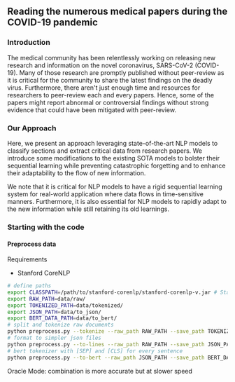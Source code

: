
## Reading the numerous medical papers during the COVID-19 pandemic

### Introduction

The medical community has been relentlessly working on releasing new research and information on the novel coronavirus, SARS-CoV-2 (COVID-19). Many of those research are promptly published without peer-review as it is critical for the community to share the latest findings on the deadly virus. Furthermore, there aren't just enough time and resources for researchers to peer-review each and every papers. Hence, some of the papers might report abnormal or controversial findings without strong evidence that could have been mitigated with peer-review.

### Our Approach

Here, we present an approach leveraging state-of-the-art NLP models to classify sections and extract critical data from research papers. We introduce some modifications to the existing SOTA models to bolster their sequential learning while preventing catastrophic forgetting and to enhance their adaptability to the flow of new information.

We note that it is critical for NLP models to have a rigid sequential learning system for real-world application where data flows in time-sensitive manners. Furthermore, it is also essential for NLP models to rapidly adapt to the new information while still retaining its old learnings.

### Starting with the code

#### Preprocess data
Requirements
- Stanford CoreNLP

```bash
# define paths
export CLASSPATH=/path/to/stanford-corenlp/stanford-corenlp-v.jar # Stanford CoreNLP jar
export RAW_PATH=data/raw/
export TOKENIZED_PATH=data/tokenized/
export JSON_PATH=data/to_json/
export BERT_DATA_PATH=data/to_bert/
# split and tokenize raw documents
python preprocess.py --tokenize --raw_path RAW_PATH --save_path TOKENIZED_PATH
# format to simpler json files
python preprocess.py --to-lines --raw_path RAW_PATH --save_path JSON_PATH --map_path MAP_PATH --lower
# bert tokenizer with [SEP] and [CLS] for every sentence
python preprocess.py --to-bert --raw_path JSON_PATH --save_path BERT_DATA_PATH --oracle_mode greedy/combination
```
Oracle Mode: combination is more accurate but at slower speed

